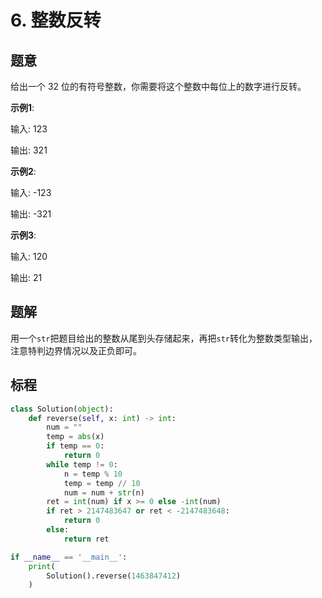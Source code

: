 # 6. 整数反转

## 题意

给出一个 32 位的有符号整数，你需要将这个整数中每位上的数字进行反转。

**示例1**:

输入: 123

输出: 321

**示例2**:

输入: -123

输出: -321

**示例3**:

输入: 120

输出: 21

## 题解

用一个`str`把题目给出的整数从尾到头存储起来，再把`str`转化为整数类型输出，注意特判边界情况以及正负即可。

## 标程

```python
class Solution(object):
    def reverse(self, x: int) -> int:
        num = ""
        temp = abs(x)
        if temp == 0:
            return 0
        while temp != 0:
            n = temp % 10
            temp = temp // 10
            num = num + str(n)
        ret = int(num) if x >= 0 else -int(num)
        if ret > 2147483647 or ret < -2147483648:
            return 0
        else:
            return ret

if __name__ == '__main__':
    print(
        Solution().reverse(1463847412)
    )
```
